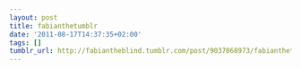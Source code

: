 ```yaml
---
layout: post
title: fabianthetumblr
date: '2011-08-17T14:37:35+02:00'
tags: []
tumblr_url: http://fabiantheblind.tumblr.com/post/9037068973/fabianthetumblr
---
```


